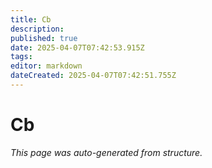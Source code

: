 ```yaml
---
title: Cb
description: 
published: true
date: 2025-04-07T07:42:53.915Z
tags: 
editor: markdown
dateCreated: 2025-04-07T07:42:51.755Z
---
```


# Cb

*This page was auto-generated from structure.*